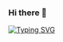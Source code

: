 ### Hi there 👋

<!--
**G-Delgado/G-Delgado** is a ✨ _special_ ✨ repository because its `README.md` (this file) appears on your GitHub profile.

Here are some ideas to get you started:

- 🔭 I’m currently working on ...
- 🌱 I’m currently learning ...
- 👯 I’m looking to collaborate on ...
- 🤔 I’m looking for help with ...
- 💬 Ask me about ...
- 📫 How to reach me: ...
- 😄 Pronouns: ...
- ⚡ Fun fact: ...
-->
[![Typing SVG](https://readme-typing-svg.demolab.com?font=Fira+Code&size=36&pause=1000&color=F7F66F&center=true&vCenter=true&random=false&width=520&height=100&lines=Welcome+to+my+profile!;I+am+Gabriel+%F0%9F%A4%94)](https://git.io/typing-svg)
